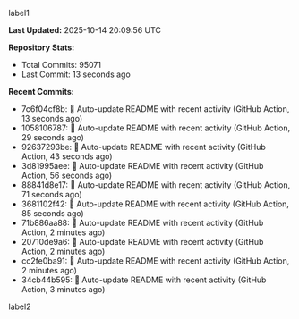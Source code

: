 
label1 
<!-- ACTIVITY_START -->
**Last Updated:** 2025-10-14 20:09:56 UTC

**Repository Stats:**
- Total Commits: 95071
- Last Commit: 13 seconds ago

**Recent Commits:**
- 7c6f04cf8b: 🤖 Auto-update README with recent activity (GitHub Action, 13 seconds ago)
- 1058106787: 🤖 Auto-update README with recent activity (GitHub Action, 29 seconds ago)
- 92637293be: 🤖 Auto-update README with recent activity (GitHub Action, 43 seconds ago)
- 3d81995aee: 🤖 Auto-update README with recent activity (GitHub Action, 56 seconds ago)
- 88841d8e17: 🤖 Auto-update README with recent activity (GitHub Action, 71 seconds ago)
- 3681102f42: 🤖 Auto-update README with recent activity (GitHub Action, 85 seconds ago)
- 71b886aa88: 🤖 Auto-update README with recent activity (GitHub Action, 2 minutes ago)
- 20710de9a6: 🤖 Auto-update README with recent activity (GitHub Action, 2 minutes ago)
- cc2fe0ba91: 🤖 Auto-update README with recent activity (GitHub Action, 2 minutes ago)
- 34cb44b595: 🤖 Auto-update README with recent activity (GitHub Action, 3 minutes ago)
<!-- ACTIVITY_END -->

label2
